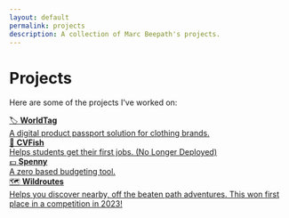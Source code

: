 ```yaml
---
layout: default
permalink: projects
description: A collection of Marc Beepath's projects.
---
```


# Projects

Here are some of the projects I've worked on:

<div class="projects-list">

  <a href="/worldtag" class="project-item">
    <span class="project-emoji">🏷️</span>
    <strong>WorldTag</strong>
    <div class="project-description">A digital product passport solution for clothing brands.</div>
  </a>

  <a href="https://www.youtube.com/watch?v=fYGgfOzU1BU" class="project-item">
    <span class="project-emoji">🎣</span>
    <strong>CVFish</strong>
    <div class="project-description">Helps students get their first jobs. (No Longer Deployed)</div>
  </a>

  <a href="https://github.com/marcbeep/spenny" class="project-item">
    <span class="project-emoji">💷</span>
    <strong>Spenny</strong>
    <div class="project-description">A zero based budgeting tool.</div>
  </a>

  <a href="https://news.liverpool.ac.uk/2023/05/10/enterprising-students-win-design-your-future-awards/" class="project-item">
    <span class="project-emoji">🗺️</span>
    <strong>Wildroutes</strong>
    <div class="project-description">Helps you discover nearby, off the beaten path adventures. This won first place in a competition in 2023!</div>
  </a>
</div> 